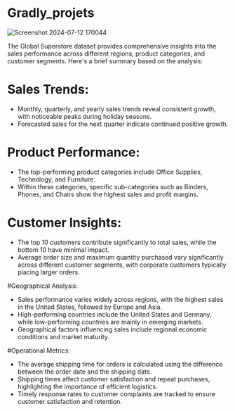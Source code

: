 # Gradly_projets


![Screenshot 2024-07-12 170044](https://github.com/user-attachments/assets/e17e41e1-fe06-47f2-a5c9-40ffd07331cc)

The Global Superstore dataset provides comprehensive insights into the sales performance across different regions, product categories, and customer segments. Here's a brief summary based on the analysis:

# Sales Trends:

* Monthly, quarterly, and yearly sales trends reveal consistent growth, with noticeable peaks during holiday seasons.
* Forecasted sales for the next quarter indicate continued positive growth.
  
# Product Performance:

* The top-performing product categories include Office Supplies, Technology, and Furniture.
* Within these categories, specific sub-categories such as Binders, Phones, and Chairs show the highest sales and profit margins.
  
# Customer Insights:

* The top 10 customers contribute significantly to total sales, while the bottom 10 have minimal impact.
* Average order size and maximum quantity purchased vary significantly across different customer segments, with corporate customers typically placing larger orders.

#Geographical Analysis:

* Sales performance varies widely across regions, with the highest sales in the United States, followed by Europe and Asia.
* High-performing countries include the United States and Germany, while low-performing countries are mainly in emerging markets.
* Geographical factors influencing sales include regional economic conditions and market maturity.

#Operational Metrics:

* The average shipping time for orders is calculated using the difference between the order date and the shipping date.
* Shipping times affect customer satisfaction and repeat purchases, highlighting the importance of efficient logistics.
* Timely response rates to customer complaints are tracked to ensure customer satisfaction and retention.

